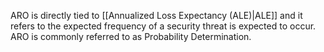 
ARO is directly tied to [[Annualized Loss Expectancy (ALE)|ALE]] and it refers to the expected frequency of a security threat is expected to occur. ARO is commonly referred to as Probability Determination.